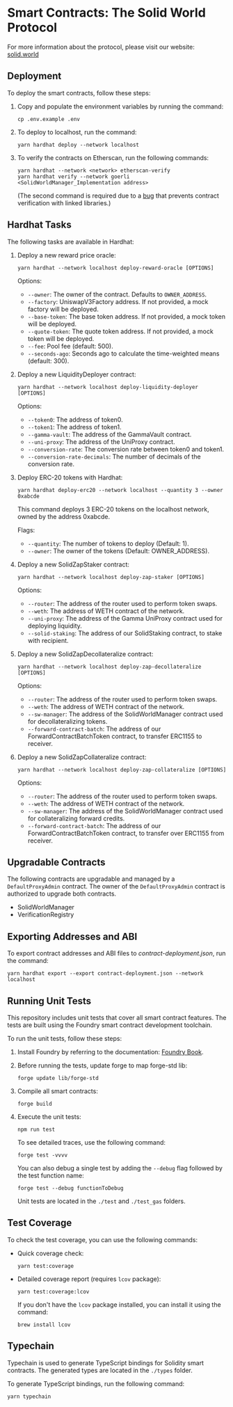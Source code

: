 # Smart Contracts: The Solid World Protocol

For more information about the protocol, please visit our website: [solid.world](https://solid.world)

## Deployment

To deploy the smart contracts, follow these steps:

1. Copy and populate the environment variables by running the command:
   ```shell
   cp .env.example .env
   ```

2. To deploy to localhost, run the command:
   ```shell
   yarn hardhat deploy --network localhost
   ```

3. To verify the contracts on Etherscan, run the following commands:
   ```shell
   yarn hardhat --network <network> etherscan-verify
   yarn hardhat verify --network goerli <SolidWorldManager_Implementation address>
   ```
   (The second command is required due to a [bug](https://github.com/wighawag/hardhat-deploy/issues/253) that prevents contract verification with linked libraries.)

## Hardhat Tasks

The following tasks are available in Hardhat:

1. Deploy a new reward price oracle:
   ```shell
   yarn hardhat --network localhost deploy-reward-oracle [OPTIONS]
   ```

   Options:
    - `--owner`: The owner of the contract. Defaults to `OWNER_ADDRESS`.
    - `--factory`: UniswapV3Factory address. If not provided, a mock factory will be deployed.
    - `--base-token`: The base token address. If not provided, a mock token will be deployed.
    - `--quote-token`: The quote token address. If not provided, a mock token will be deployed.
    - `--fee`: Pool fee (default: 500).
    - `--seconds-ago`: Seconds ago to calculate the time-weighted means (default: 300).

2. Deploy a new LiquidityDeployer contract:
   ```shell
   yarn hardhat --network localhost deploy-liquidity-deployer [OPTIONS]
   ```

   Options:
    - `--token0`: The address of token0.
    - `--token1`: The address of token1.
    - `--gamma-vault`: The address of the GammaVault contract.
    - `--uni-proxy`: The address of the UniProxy contract.
    - `--conversion-rate`: The conversion rate between token0 and token1.
    - `--conversion-rate-decimals`: The number of decimals of the conversion rate.

3. Deploy ERC-20 tokens with Hardhat:
   ```shell
   yarn hardhat deploy-erc20 --network localhost --quantity 3 --owner 0xabcde
   ```

   This command deploys 3 ERC-20 tokens on the localhost network, owned by the address 0xabcde.

   Flags:
    - `--quantity`: The number of tokens to deploy (Default: 1).
    - `--owner`: The owner of the tokens (Default: OWNER_ADDRESS).

4. Deploy a new SolidZapStaker contract:
   ```shell
   yarn hardhat --network localhost deploy-zap-staker [OPTIONS]
   ```

   Options:
   - `--router`: The address of the router used to perform token swaps.
   - `--weth`: The address of WETH contract of the network.
   - `--uni-proxy`: The address of the Gamma UniProxy contract used for deploying liquidity.
   - `--solid-staking`: The address of our SolidStaking contract, to stake with recipient.

5. Deploy a new SolidZapDecollateralize contract:
   ```shell
   yarn hardhat --network localhost deploy-zap-decollateralize [OPTIONS]
   ```

   Options:
   - `--router`: The address of the router used to perform token swaps.
   - `--weth`: The address of WETH contract of the network.
   - `--sw-manager`: The address of the SolidWorldManager contract used for decollateralizing tokens.
   - `--forward-contract-batch`: The address of our ForwardContractBatchToken contract, to transfer ERC1155 to receiver.

6. Deploy a new SolidZapCollateralize contract:
   ```shell
   yarn hardhat --network localhost deploy-zap-collateralize [OPTIONS]
   ```

   Options:
   - `--router`: The address of the router used to perform token swaps.
   - `--weth`: The address of WETH contract of the network.
   - `--sw-manager`: The address of the SolidWorldManager contract used for collateralizing forward credits.
   - `--forward-contract-batch`: The address of our ForwardContractBatchToken contract, to transfer over ERC1155 from receiver.

## Upgradable Contracts

The following contracts are upgradable and managed by a `DefaultProxyAdmin` contract. The owner of the `DefaultProxyAdmin` contract is authorized to upgrade both contracts.

- SolidWorldManager
- VerificationRegistry

## Exporting Addresses and ABI

To export contract addresses and ABI files to _contract-deployment.json_, run the command:
```shell
yarn hardhat export --export contract-deployment.json --network localhost
```

## Running Unit Tests

This repository includes unit tests that cover all smart contract features. The tests are built using the Foundry smart contract development toolchain.

To run the unit tests, follow these steps:

1. Install Foundry by referring to the documentation: [Foundry Book](https://book.getfoundry.sh/index.html).

2. Before running the tests, update forge to map forge-std lib:
   ```shell
   forge update lib/forge-std
   ```

3. Compile all smart contracts:
   ```shell
   forge build
   ```

4. Execute the unit tests:
   ```shell
   npm run test
   ```

   To see detailed traces, use the following command:
   ```shell
   forge test -vvvv
   ```

   You can also debug a single test by adding the `--debug` flag followed by the test function name:
   ```shell
   forge test --debug functionToDebug
   ```

   Unit tests are located in the `./test` and `./test_gas` folders.

## Test Coverage

To check the test coverage, you can use the following commands:

- Quick coverage check:
  ```shell
  yarn test:coverage
  ```

- Detailed coverage report (requires `lcov` package):
  ```shell
  yarn test:coverage:lcov
  ```

  If you don't have the `lcov` package installed, you can install it using the command:
  ```shell
  brew install lcov
  ```

## Typechain

Typechain is used to generate TypeScript bindings for Solidity smart contracts. The generated types are located in the `./types` folder.

To generate TypeScript bindings, run the following command:
```shell
yarn typechain
```
